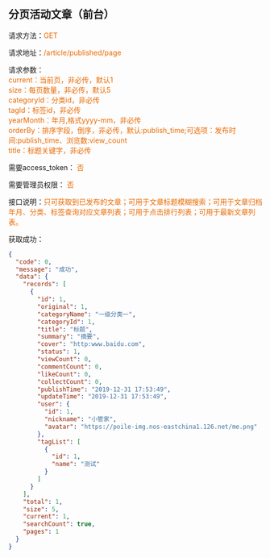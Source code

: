 ## 分页活动文章（前台）

<p>请求方法：<span style="color:#e96900">GET</p>
<p>请求地址：<span style="color:#e96900">/article/published/page</span></p>
<p>请求参数：
<br>
<span style="color:#e96900">current：当前页，非必传，默认1</span>
<br>
<span style="color:#e96900">size：每页数量，非必传，默认5</span>
<br>
<span style="color:#e96900">categoryId：分类id，非必传</span>
<br>
<span style="color:#e96900">tagId：标签id，非必传</span>
<br>
<span style="color:#e96900">yearMonth：年月,格式yyyy-mm，非必传</span>
<br>
<span style="color:#e96900">orderBy：排序字段，倒序，非必传，默认:publish_time;可选项：发布时间:publish_time、浏览数:view_count</span>
<br>
<span style="color:#e96900">title：标题关键字，非必传</span>

</p>
<p>需要access_token： <span style="color:#e96900">否</span></p>
<p>需要管理员权限： <span style="color:#e96900">否</span></p>
<p>接口说明：<span style="color:#e96900">只可获取到已发布的文章；可用于文章标题模糊搜索；可用于文章归档年月、分类、标签查询对应文章列表；可用于点击排行列表；可用于最新文章列表。</span></p>
<p></p>

获取成功：
```json
{
  "code": 0,
  "message": "成功",
  "data": {
    "records": [
      {
        "id": 1,
        "original": 1,
        "categoryName": "一级分类一",
        "categoryId": 1,
        "title": "标题",
        "summary": "摘要",
        "cover": "http:www.baidu.com",
        "status": 1,
        "viewCount": 0,
        "commentCount": 0,
        "likeCount": 0,
        "collectCount": 0,
        "publishTime": "2019-12-31 17:53:49",
        "updateTime": "2019-12-31 17:53:49",
        "user": {
          "id": 1,
          "nickname": "小管家",
          "avatar": "https://poile-img.nos-eastchina1.126.net/me.png"
        },
        "tagList": [
          {
            "id": 1,
            "name": "测试"
          }
        ]
      }
    ],
    "total": 1,
    "size": 5,
    "current": 1,
    "searchCount": true,
    "pages": 1
  }
}
```

